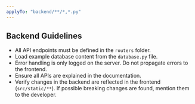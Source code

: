 ```yaml
---
applyTo: "backend/**/*,*.py"
---
```


## Backend Guidelines

- All API endpoints must be defined in the `routers` folder.
- Load example database content from the `database.py` file.
- Error handling is only logged on the server. Do not propagate errors to the frontend.
- Ensure all APIs are explained in the documentation.
- Verify changes in the backend are reflected in the frontend (`src/static/**`). If possible breaking changes are found, mention them to the developer.